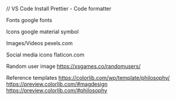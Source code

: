 // VS Code
Install Prettier - Code formatter

Fonts
google fonts

Icons
google material symbol

Images/Videos
pexels.com

Social media icons
flaticon.com

Random user image
https://xsgames.co/randomusers/


Reference templates
https://colorlib.com/wp/template/philosophy/
https://preview.colorlib.com/#magdesign
https://preview.colorlib.com/#philosophy